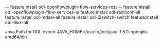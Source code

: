 -- feature:install odl-openflowplugin-flow-services-rest
-- feature:install odl-openflowplugin-flow-services-ui
feature:install odl-restconf-all
feature:install odl-mdsal-all
feature:install odl-l2switch-switch
feature:install odl-dlux-all

Java Path for ODL
export JAVA_HOME=/usr/lib/jvm/java-1.8.0-openjdk-amd64/bin
